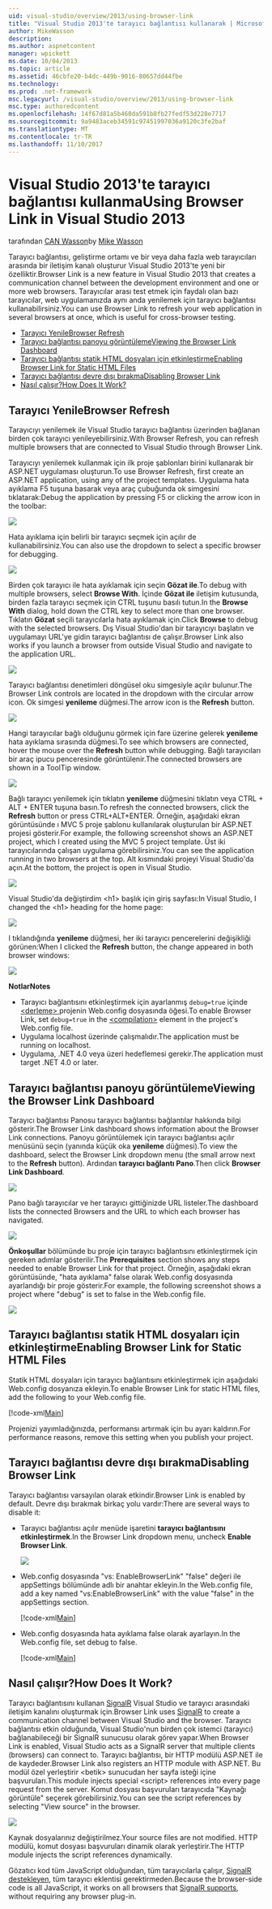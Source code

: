 ```yaml
---
uid: visual-studio/overview/2013/using-browser-link
title: "Visual Studio 2013'te tarayıcı bağlantısı kullanarak | Microsoft Docs"
author: MikeWasson
description: 
ms.author: aspnetcontent
manager: wpickett
ms.date: 10/04/2013
ms.topic: article
ms.assetid: 46cbfe20-b4dc-449b-9016-80657dd44fbe
ms.technology: 
ms.prod: .net-framework
msc.legacyurl: /visual-studio/overview/2013/using-browser-link
msc.type: authoredcontent
ms.openlocfilehash: 14f67d81a5b460da591b8fb27fedf53d228e7717
ms.sourcegitcommit: 9a9483aceb34591c97451997036a9120c3fe2baf
ms.translationtype: MT
ms.contentlocale: tr-TR
ms.lasthandoff: 11/10/2017
---
```

<a name="using-browser-link-in-visual-studio-2013"></a><span data-ttu-id="d8999-102">Visual Studio 2013'te tarayıcı bağlantısı kullanma</span><span class="sxs-lookup"><span data-stu-id="d8999-102">Using Browser Link in Visual Studio 2013</span></span>
====================
<span data-ttu-id="d8999-103">tarafından [CAN Wasson](https://github.com/MikeWasson)</span><span class="sxs-lookup"><span data-stu-id="d8999-103">by [Mike Wasson](https://github.com/MikeWasson)</span></span>

<span data-ttu-id="d8999-104">Tarayıcı bağlantısı, geliştirme ortamı ve bir veya daha fazla web tarayıcıları arasında bir iletişim kanalı oluşturur Visual Studio 2013'te yeni bir özelliktir.</span><span class="sxs-lookup"><span data-stu-id="d8999-104">Browser Link is a new feature in Visual Studio 2013 that creates a communication channel between the development environment and one or more web browsers.</span></span> <span data-ttu-id="d8999-105">Tarayıcılar arası test etmek için faydalı olan bazı tarayıcılar, web uygulamanızda aynı anda yenilemek için tarayıcı bağlantısı kullanabilirsiniz.</span><span class="sxs-lookup"><span data-stu-id="d8999-105">You can use Browser Link to refresh your web application in several browsers at once, which is useful for cross-browser testing.</span></span>

- [<span data-ttu-id="d8999-106">Tarayıcı Yenile</span><span class="sxs-lookup"><span data-stu-id="d8999-106">Browser Refresh</span></span>](#browser-refresh)
- [<span data-ttu-id="d8999-107">Tarayıcı bağlantısı panoyu görüntüleme</span><span class="sxs-lookup"><span data-stu-id="d8999-107">Viewing the Browser Link Dashboard</span></span>](#dashboard)
- [<span data-ttu-id="d8999-108">Tarayıcı bağlantısı statik HTML dosyaları için etkinleştirme</span><span class="sxs-lookup"><span data-stu-id="d8999-108">Enabling Browser Link for Static HTML Files</span></span>](#static-html)
- [<span data-ttu-id="d8999-109">Tarayıcı bağlantısı devre dışı bırakma</span><span class="sxs-lookup"><span data-stu-id="d8999-109">Disabling Browser Link</span></span>](#disabling)
- [<span data-ttu-id="d8999-110">Nasıl çalışır?</span><span class="sxs-lookup"><span data-stu-id="d8999-110">How Does It Work?</span></span>](#how-it-works)

<a id="browser-refresh"></a>
## <a name="browser-refresh"></a><span data-ttu-id="d8999-111">Tarayıcı Yenile</span><span class="sxs-lookup"><span data-stu-id="d8999-111">Browser Refresh</span></span>

<span data-ttu-id="d8999-112">Tarayıcıyı yenilemek ile Visual Studio tarayıcı bağlantısı üzerinden bağlanan birden çok tarayıcı yenileyebilirsiniz.</span><span class="sxs-lookup"><span data-stu-id="d8999-112">With Browser Refresh, you can refresh multiple browsers that are connected to Visual Studio through Browser Link.</span></span>

<span data-ttu-id="d8999-113">Tarayıcıyı yenilemek kullanmak için ilk proje şablonları birini kullanarak bir ASP.NET uygulaması oluşturun.</span><span class="sxs-lookup"><span data-stu-id="d8999-113">To use Browser Refresh, first create an ASP.NET application, using any of the project templates.</span></span> <span data-ttu-id="d8999-114">Uygulama hata ayıklama F5 tuşuna basarak veya araç çubuğunda ok simgesini tıklatarak:</span><span class="sxs-lookup"><span data-stu-id="d8999-114">Debug the application by pressing F5 or clicking the arrow icon in the toolbar:</span></span>

![](using-browser-link/_static/image1.png)

<span data-ttu-id="d8999-115">Hata ayıklama için belirli bir tarayıcı seçmek için açılır de kullanabilirsiniz.</span><span class="sxs-lookup"><span data-stu-id="d8999-115">You can also use the dropdown to select a specific browser for debugging.</span></span>

![](using-browser-link/_static/image2.png)

<span data-ttu-id="d8999-116">Birden çok tarayıcı ile hata ayıklamak için seçin **Gözat ile**.</span><span class="sxs-lookup"><span data-stu-id="d8999-116">To debug with multiple browsers, select **Browse With**.</span></span> <span data-ttu-id="d8999-117">İçinde **Gözat ile** iletişim kutusunda, birden fazla tarayıcı seçmek için CTRL tuşunu basılı tutun.</span><span class="sxs-lookup"><span data-stu-id="d8999-117">In the **Browse With** dialog, hold down the CTRL key to select more than one browser.</span></span> <span data-ttu-id="d8999-118">Tıklatın **Gözat** seçili tarayıcılarla hata ayıklamak için.</span><span class="sxs-lookup"><span data-stu-id="d8999-118">Click **Browse** to debug with the selected browsers.</span></span> <span data-ttu-id="d8999-119">Dış Visual Studio'dan bir tarayıcıyı başlatın ve uygulamayı URL'ye gidin tarayıcı bağlantısı de çalışır.</span><span class="sxs-lookup"><span data-stu-id="d8999-119">Browser Link also works if you launch a browser from outside Visual Studio and navigate to the application URL.</span></span>

![](using-browser-link/_static/image3.png)

<span data-ttu-id="d8999-120">Tarayıcı bağlantısı denetimleri döngüsel oku simgesiyle açılır bulunur.</span><span class="sxs-lookup"><span data-stu-id="d8999-120">The Browser Link controls are located in the dropdown with the circular arrow icon.</span></span> <span data-ttu-id="d8999-121">Ok simgesi **yenileme** düğmesi.</span><span class="sxs-lookup"><span data-stu-id="d8999-121">The arrow icon is the **Refresh** button.</span></span>

![](using-browser-link/_static/image4.png)

<span data-ttu-id="d8999-122">Hangi tarayıcılar bağlı olduğunu görmek için fare üzerine gelerek **yenileme** hata ayıklama sırasında düğmesi.</span><span class="sxs-lookup"><span data-stu-id="d8999-122">To see which browsers are connected, hover the mouse over the **Refresh** button while debugging.</span></span> <span data-ttu-id="d8999-123">Bağlı tarayıcıları bir araç ipucu penceresinde görüntülenir.</span><span class="sxs-lookup"><span data-stu-id="d8999-123">The connected browsers are shown in a ToolTip window.</span></span>

![](using-browser-link/_static/image5.png)

<span data-ttu-id="d8999-124">Bağlı tarayıcı yenilemek için tıklatın **yenileme** düğmesini tıklatın veya CTRL + ALT + ENTER tuşuna basın.</span><span class="sxs-lookup"><span data-stu-id="d8999-124">To refresh the connected browsers, click the **Refresh** button or press CTRL+ALT+ENTER.</span></span> <span data-ttu-id="d8999-125">Örneğin, aşağıdaki ekran görüntüsünde ı MVC 5 proje şablonu kullanılarak oluşturulan bir ASP.NET projesi gösterir.</span><span class="sxs-lookup"><span data-stu-id="d8999-125">For example, the following screenshot shows an ASP.NET project, which I created using the MVC 5 project template.</span></span> <span data-ttu-id="d8999-126">Üst iki tarayıcılarında çalışan uygulama görebilirsiniz.</span><span class="sxs-lookup"><span data-stu-id="d8999-126">You can see the application running in two browsers at the top.</span></span> <span data-ttu-id="d8999-127">Alt kısmındaki projeyi Visual Studio'da açın.</span><span class="sxs-lookup"><span data-stu-id="d8999-127">At the bottom, the project is open in Visual Studio.</span></span>

![](using-browser-link/_static/image6.png)

<span data-ttu-id="d8999-128">Visual Studio'da değiştirdim &lt;h1&gt; başlık için giriş sayfası:</span><span class="sxs-lookup"><span data-stu-id="d8999-128">In Visual Studio, I changed the &lt;h1&gt; heading for the home page:</span></span>

![](using-browser-link/_static/image7.png)

<span data-ttu-id="d8999-129">I tıklandığında **yenileme** düğmesi, her iki tarayıcı pencerelerini değişikliği görünen:</span><span class="sxs-lookup"><span data-stu-id="d8999-129">When I clicked the **Refresh** button, the change appeared in both browser windows:</span></span>

![](using-browser-link/_static/image8.png)

<span data-ttu-id="d8999-130">**Notlar**</span><span class="sxs-lookup"><span data-stu-id="d8999-130">**Notes**</span></span>

- <span data-ttu-id="d8999-131">Tarayıcı bağlantısını etkinleştirmek için ayarlanmış `debug=true` içinde [ &lt;derleme&gt; ](https://msdn.microsoft.com/en-us/library/s10awwz0(v=vs.85).aspx) projenin Web.config dosyasında öğesi.</span><span class="sxs-lookup"><span data-stu-id="d8999-131">To enable Browser Link, set `debug=true` in the [&lt;compilation&gt;](https://msdn.microsoft.com/en-us/library/s10awwz0(v=vs.85).aspx) element in the project's Web.config file.</span></span>
- <span data-ttu-id="d8999-132">Uygulama localhost üzerinde çalışmalıdır.</span><span class="sxs-lookup"><span data-stu-id="d8999-132">The application must be running on localhost.</span></span>
- <span data-ttu-id="d8999-133">Uygulama, .NET 4.0 veya üzeri hedeflemesi gerekir.</span><span class="sxs-lookup"><span data-stu-id="d8999-133">The application must target .NET 4.0 or later.</span></span>

<a id="dashboard"></a>
## <a name="viewing-the-browser-link-dashboard"></a><span data-ttu-id="d8999-134">Tarayıcı bağlantısı panoyu görüntüleme</span><span class="sxs-lookup"><span data-stu-id="d8999-134">Viewing the Browser Link Dashboard</span></span>

<span data-ttu-id="d8999-135">Tarayıcı bağlantısı Panosu tarayıcı bağlantısı bağlantılar hakkında bilgi gösterir.</span><span class="sxs-lookup"><span data-stu-id="d8999-135">The Browser Link dashboard shows information about the Browser Link connections.</span></span> <span data-ttu-id="d8999-136">Panoyu görüntülemek için tarayıcı bağlantısı açılır menüsünü seçin (yanında küçük oka **yenileme** düğmesi).</span><span class="sxs-lookup"><span data-stu-id="d8999-136">To view the dashboard, select the Browser Link dropdown menu (the small arrow next to the **Refresh** button).</span></span> <span data-ttu-id="d8999-137">Ardından **tarayıcı bağlantı Pano**.</span><span class="sxs-lookup"><span data-stu-id="d8999-137">Then click **Browser Link Dashboard**.</span></span>

![](using-browser-link/_static/image9.png)

<span data-ttu-id="d8999-138">Pano bağlı tarayıcılar ve her tarayıcı gittiğinizde URL listeler.</span><span class="sxs-lookup"><span data-stu-id="d8999-138">The dashboard lists the connected Browsers and the URL to which each browser has navigated.</span></span>

![](using-browser-link/_static/image10.png)

<span data-ttu-id="d8999-139">**Önkoşullar** bölümünde bu proje için tarayıcı bağlantısını etkinleştirmek için gereken adımlar gösterilir.</span><span class="sxs-lookup"><span data-stu-id="d8999-139">The **Prerequisites** section shows any steps needed to enable Browser Link for that project.</span></span> <span data-ttu-id="d8999-140">Örneğin, aşağıdaki ekran görüntüsünde, "hata ayıklama" false olarak Web.config dosyasında ayarlandığı bir proje gösterir.</span><span class="sxs-lookup"><span data-stu-id="d8999-140">For example, the following screenshot shows a project where "debug" is set to false in the Web.config file.</span></span>

![](using-browser-link/_static/image11.png)

<a id="static-html"></a>
## <a name="enabling-browser-link-for-static-html-files"></a><span data-ttu-id="d8999-141">Tarayıcı bağlantısı statik HTML dosyaları için etkinleştirme</span><span class="sxs-lookup"><span data-stu-id="d8999-141">Enabling Browser Link for Static HTML Files</span></span>

<span data-ttu-id="d8999-142">Statik HTML dosyaları için tarayıcı bağlantısını etkinleştirmek için aşağıdaki Web.config dosyanıza ekleyin.</span><span class="sxs-lookup"><span data-stu-id="d8999-142">To enable Browser Link for static HTML files, add the following to your Web.config file.</span></span>

[!code-xml[Main](using-browser-link/samples/sample1.xml)]

<span data-ttu-id="d8999-143">Projenizi yayımladığınızda, performansı artırmak için bu ayarı kaldırın.</span><span class="sxs-lookup"><span data-stu-id="d8999-143">For performance reasons, remove this setting when you publish your project.</span></span>

<a id="disabling"></a>
## <a name="disabling-browser-link"></a><span data-ttu-id="d8999-144">Tarayıcı bağlantısı devre dışı bırakma</span><span class="sxs-lookup"><span data-stu-id="d8999-144">Disabling Browser Link</span></span>

<span data-ttu-id="d8999-145">Tarayıcı bağlantısı varsayılan olarak etkindir.</span><span class="sxs-lookup"><span data-stu-id="d8999-145">Browser Link is enabled by default.</span></span> <span data-ttu-id="d8999-146">Devre dışı bırakmak birkaç yolu vardır:</span><span class="sxs-lookup"><span data-stu-id="d8999-146">There are several ways to disable it:</span></span>

- <span data-ttu-id="d8999-147">Tarayıcı bağlantısı açılır menüde işaretini **tarayıcı bağlantısını etkinleştirmek**.</span><span class="sxs-lookup"><span data-stu-id="d8999-147">In the Browser Link dropdown menu, uncheck **Enable Browser Link**.</span></span> 

    ![](using-browser-link/_static/image12.png)
- <span data-ttu-id="d8999-148">Web.config dosyasında "vs: EnableBrowserLink" "false" değeri ile appSettings bölümünde adlı bir anahtar ekleyin.</span><span class="sxs-lookup"><span data-stu-id="d8999-148">In the Web.config file, add a key named "vs:EnableBrowserLink" with the value "false" in the appSettings section.</span></span> 

    [!code-xml[Main](using-browser-link/samples/sample2.xml)]
- <span data-ttu-id="d8999-149">Web.config dosyasında hata ayıklama false olarak ayarlayın.</span><span class="sxs-lookup"><span data-stu-id="d8999-149">In the Web.config file, set debug to false.</span></span> 

    [!code-xml[Main](using-browser-link/samples/sample3.xml)]

<a id="how-it-works"></a>
## <a name="how-does-it-work"></a><span data-ttu-id="d8999-150">Nasıl çalışır?</span><span class="sxs-lookup"><span data-stu-id="d8999-150">How Does It Work?</span></span>

<span data-ttu-id="d8999-151">Tarayıcı bağlantısını kullanan [SignalR](../../../signalr/index.md) Visual Studio ve tarayıcı arasındaki iletişim kanalını oluşturmak için.</span><span class="sxs-lookup"><span data-stu-id="d8999-151">Browser Link uses [SignalR](../../../signalr/index.md) to create a communication channel between Visual Studio and the browser.</span></span> <span data-ttu-id="d8999-152">Tarayıcı bağlantısı etkin olduğunda, Visual Studio'nun birden çok istemci (tarayıcı) bağlanabileceği bir SignalR sunucusu olarak görev yapar.</span><span class="sxs-lookup"><span data-stu-id="d8999-152">When Browser Link is enabled, Visual Studio acts as a SignalR server that multiple clients (browsers) can connect to.</span></span> <span data-ttu-id="d8999-153">Tarayıcı bağlantısı, bir HTTP modülü ASP.NET ile de kaydeder.</span><span class="sxs-lookup"><span data-stu-id="d8999-153">Browser Link also registers an HTTP module with ASP.NET.</span></span> <span data-ttu-id="d8999-154">Bu modül özel yerleştirir &lt;betik&gt; sunucudan her sayfa isteği içine başvuruları.</span><span class="sxs-lookup"><span data-stu-id="d8999-154">This module injects special &lt;script&gt; references into every page request from the server.</span></span> <span data-ttu-id="d8999-155">Komut dosyası başvuruları tarayıcıda "Kaynağı görüntüle" seçerek görebilirsiniz.</span><span class="sxs-lookup"><span data-stu-id="d8999-155">You can see the script references by selecting "View source" in the browser.</span></span>

![](using-browser-link/_static/image13.png)

<span data-ttu-id="d8999-156">Kaynak dosyalarınız değiştirilmez.</span><span class="sxs-lookup"><span data-stu-id="d8999-156">Your source files are not modified.</span></span> <span data-ttu-id="d8999-157">HTTP modülü, komut dosyası başvuruları dinamik olarak yerleştirir.</span><span class="sxs-lookup"><span data-stu-id="d8999-157">The HTTP module injects the script references dynamically.</span></span>

<span data-ttu-id="d8999-158">Gözatıcı kod tüm JavaScript olduğundan, tüm tarayıcılarla çalışır, [SignalR destekleyen](../../../signalr/overview/getting-started/supported-platforms.md), tüm tarayıcı eklentisi gerektirmeden.</span><span class="sxs-lookup"><span data-stu-id="d8999-158">Because the browser-side code is all JavaScript, it works on all browsers that [SignalR supports](../../../signalr/overview/getting-started/supported-platforms.md), without requiring any browser plug-in.</span></span>
